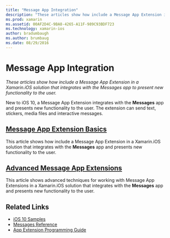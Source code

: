 ```yaml
---
title: "Message App Integration"
description: "These articles show how include a Message App Extension in a Xamarin.iOS solution that integrates with the Messages app to present new functionality to the user."
ms.prod: xamarin
ms.assetid: 00AF2D4C-9BA8-4265-A11F-989C93BDF723
ms.technology: xamarin-ios
author: bradumbaugh
ms.author: brumbaug
ms.date: 08/29/2016
---
```


# Message App Integration

_These articles show how include a Message App Extension in a Xamarin.iOS solution that integrates with the Messages app to present new functionality to the user._

New to iOS 10, a Message App Extension integrates with the **Messages** app and presents new functionality to the user. The extension can send text, stickers, media files and interactive messages.

	
## [Message App Extension Basics](~/ios/platform/message-app-integration/intro-to-message-app-extensions.md)

This article shows how include a Message App Extension in a Xamarin.iOS solution that integrates with the **Messages** app and presents new functionality to the user.

## [Advanced Message App Extensions](~/ios/platform/message-app-integration/intro-to-message-app-extensions.md)

This article shows advanced techniques for working with Message App Extensions in a Xamarin.iOS solution that integrates with the **Messages** app and presents new functionality to the user.


## Related Links

- [iOS 10 Samples](https://developer.xamarin.com/samples/ios/iOS10/)
- [Messages Reference](https://developer.apple.com/reference/messages)
- [App Extension Programming Guide](https://developer.apple.com/library/prerelease/content/documentation/General/Conceptual/ExtensibilityPG/index.html#//apple_ref/doc/uid/TP40014214)

